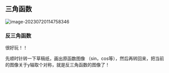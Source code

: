 ## 三角函数

![image-20230720114758346](https://taufik.oss-cn-beijing.aliyuncs.com/img/image-20230720114758346.png)

### 反三角函数

很好玩！！

先顺时针转一下草稿纸，画出原函数图像 （sin，cos等），然后再转回来，把当前的图像关于y轴取个对称，就是反三角函数的图像了！